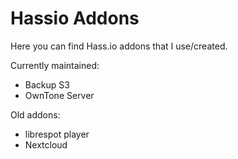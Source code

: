 # Hassio Addons

Here you can find Hass.io addons that I use/created.

Currently maintained:
- Backup S3
- OwnTone Server

Old addons:
- librespot player
- Nextcloud
